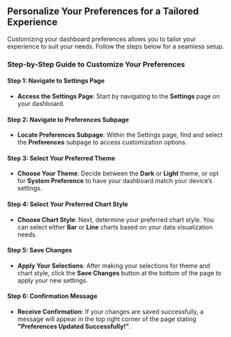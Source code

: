 ## Personalize Your Preferences for a Tailored Experience

Customizing your dashboard preferences allows you to tailor your experience to suit your needs. Follow the steps below for a seamless setup.

### Step-by-Step Guide to Customize Your Preferences

#### Step 1: Navigate to Settings Page

- **Access the Settings Page**: Start by navigating to the **Settings** page on your dashboard.

#### Step 2: Navigate to Preferences Subpage

- **Locate Preferences Subpage**: Within the Settings page, find and select the **Preferences** subpage to access customization options.

#### Step 3: Select Your Preferred Theme

- **Choose Your Theme**: Decide between the **Dark** or **Light** theme, or opt for **System Preference** to have your dashboard match your device’s settings.

#### Step 4: Select Your Preferred Chart Style

- **Choose Chart Style**: Next, determine your preferred chart style. You can select either **Bar** or **Line** charts based on your data visualization needs.

#### Step 5: Save Changes

- **Apply Your Selections**: After making your selections for theme and chart style, click the **Save Changes** button at the bottom of the page to apply your new settings.

#### Step 6: Confirmation Message

- **Receive Confirmation**: If your changes are saved successfully, a message will appear in the top right corner of the page stating **"Preferences Updated Successfully!"**.
